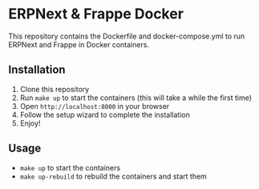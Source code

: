 # ERPNext & Frappe Docker

This repository contains the Dockerfile and docker-compose.yml to run ERPNext and Frappe in Docker containers.

## Installation

1. Clone this repository
2. Run `make up` to start the containers (this will take a while the first time)
3. Open `http://localhost:8000` in your browser
4. Follow the setup wizard to complete the installation
5. Enjoy!

## Usage

- `make up` to start the containers
- `make up-rebuild` to rebuild the containers and start them